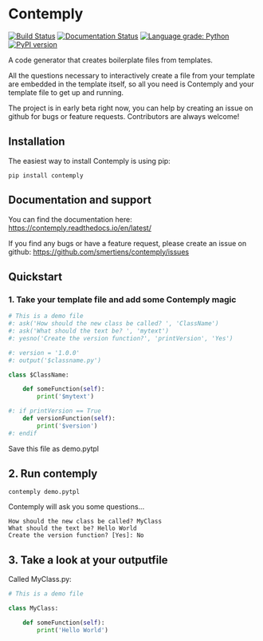 # Contemply

[![Build Status](https://travis-ci.org/smertiens/contemply.svg?branch=develop)](https://travis-ci.org/smertiens/contemply)
[![Documentation Status](https://readthedocs.org/projects/contemply/badge/?version=latest)](https://contemply.readthedocs.io/en/latest/?badge=latest)
[![Language grade: Python](https://img.shields.io/lgtm/grade/python/g/smertiens/contemply.svg?logo=lgtm&logoWidth=18)](https://lgtm.com/projects/g/smertiens/contemply/context:python)
[![PyPI version](https://badge.fury.io/py/contemply.svg)](https://badge.fury.io/py/contemply)

A code generator that creates boilerplate files from templates.

All the questions necessary to interactively create a file from your template are embedded in the template itself,
so all you need is Contemply and your template file to get up and running.

The project is in early beta right now, you can help by creating an issue on github for bugs or feature requests. 
Contributors are always welcome! 

## Installation

The easiest way to install Contemply is using pip:

````
pip install contemply
````

## Documentation and support

You can find the documentation here: https://contemply.readthedocs.io/en/latest/

If you find any bugs or have a feature request, please create an issue on github: https://github.com/smertiens/contemply/issues

## Quickstart

### 1. Take your template file and add some Contemply magic

````python
# This is a demo file
#: ask('How should the new class be called? ', 'ClassName')
#: ask('What should the text be? ', 'mytext')
#: yesno('Create the version function?', 'printVersion', 'Yes')

#: version = '1.0.0'
#: output('$classname.py')

class $ClassName:

    def someFunction(self):
        print('$mytext')

#: if printVersion == True
    def versionFunction(self):
        print('$version')
#: endif
````

Save this file as demo.pytpl

## 2. Run contemply

```
contemply demo.pytpl
```

Contemply will ask you some questions...


```
How should the new class be called? MyClass
What should the text be? Hello World
Create the version function? [Yes]: No
```

## 3. Take a look at your outputfile

Called MyClass.py:

````python
# This is a demo file

class MyClass:

    def someFunction(self):
        print('Hello World')
````

